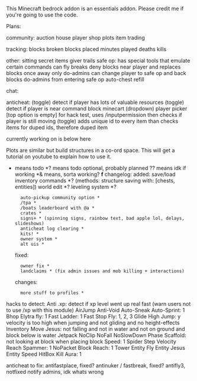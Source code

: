 This Minecraft bedrock addon is an essentials addon. Please credit me if you're going to use the code.

Plans:

community:
    auction house
    player shop
    plots
    item trading

tracking:
    blocks broken
    blocks placed
    minutes played
    deaths
    kills

other:
    sitting
    secret items giver
    trails
    safe op:
        has special tools that emulate certain commands
        can fly
        breaks deny blocks near player and replaces blocks once away
        only do-admins can change player to safe op and back
        blocks do-admins from entering safe op
    auto-chest refill



chat:
    
    
anticheat:
    (toggle) detect if player has lots of valuable resources
    (toggle) detect if player is near command block minecart
    (dropdown) player picker [top option is empty] for hack test, uses /inputpermission then checks if player is still moving
    (toggle) adds unique id to every item than checks items for duped ids, therefore duped item


currently working on is below here

Plots are similar but build structures in a co-ord space. This will get a tutorial on youtube to explain how to use it.


* means todo 
*? means todo optional, probably planned
?? means idk if working
*& means, sorta working?
<b>f</b>
changelog:
    added:
        save/load inventory commands *? (methods: structure saving with: [chests, entities])
        world edit *?
        leveling system *?

        
        auto-pickup community option *
        /tpa *
        /boats leaderboard with @a *
        crates *
        signs+ * (spinning signs, rainbow text, bad apple lol, delays, slideshows)
        anticheat log clearing *
        kits! *
        owner system *
        alt uis *

        
    fixed:
        

        owner fix *
        landclaims * (fix admin issues and mob killing + interactions)

        
    changes:
        

        more stuff to profiles *
        



hacks to detect:
Anti .xp: detect if xp level went up real fast (warn users not to use /xp with this module)
AirJump
Anti-Void
Auto-Sneak
Auto-Sprint: 1
Bhop
Elytra fly: 1
Fast Ladder: 1
Fast Stop
Fly: 1, 2, 3
Glide
High Jump: y velocity is too high when jumping and not gliding and no height-effects
Inventory Move
Jesus: not falling and not in water and not on ground and block below is water
Jetpack
NoClip
NoFall
NoSlowDown
Phase
Scaffold: not looking at block when placing block
Speed: 1
Spider
Step
Velocity
Reach
Spammer: 1
NoPacket
Block Reach: 1
Tower
Entity Fly
Entity Jesus
Entity Speed
HitBox
Kill Aura: 1

anticheat to fix:
    antifastplace, fixed?
    antinuker / fastbreak, fixed?
    antifly3, notfixed
    notify admins, idk whats wrong